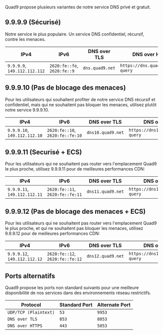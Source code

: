 Quad9 propose plusieurs variantes de notre service DNS privé et gratuit.

## 9.9.9.9 (Sécurisé)

Notre service le plus populaire. Un service DNS confidentiel, récursif, contre les menaces.

| IPv4                        | IPv6                             | DNS over TLS    | DNS over HTTPS |
| --------------------------- | -------------------------------- | --------------- | -------------- |
| `9.9.9.9`, `149.112.112.112`| `2620:fe::fe`, `2620:fe::9`      | `dns.quad9.net` | `https://dns.quad9.net/dns-query` |

## 9.9.9.10 (Pas de blocage des menaces)

Pour les utilisateurs qui souhaitent profiter de notre service DNS récursif et confidentiel, mais qui ne souhaitent pas bloquer les menaces, utilisez plutôt notre service 9.9.9.10. 

| IPv4                        | IPv6                             | DNS over TLS    | DNS over HTTPS |
| --------------------------- | -------------------------------- | --------------- | -------------- |
| `9.9.9.10`, `149.112.112.10`| `2620:fe::10`, `2620:fe::fe:10`  | `dns10.quad9.net` | `https://dns10.quad9.net/dns-query` |

## 9.9.9.11 (Securisé + ECS)

Pour les utilisateurs qui ne souhaitent pas router vers l'emplacement Quad9 le plus proche, utilisez 9.9.9.11 pour de meilleures performances CDN:


| IPv4                        | IPv6                             | DNS over TLS    | DNS over HTTPS |
| --------------------------- | -------------------------------- | --------------- | -------------- |
| `9.9.9.11`, `149.112.112.11`| `2620:fe::11`, `2620:fe::fe:11`  | `dns11.quad9.net` | `https://dns11.quad9.net/dns-query` |

## 9.9.9.12 (Pas de blocage des menaces + ECS)

Pour les utilisateurs qui ne souhaitent pas router vers l'emplacement Quad9 le plus proche, et qui ne souhaitent pas bloquer les menaces, utilisez 9.9.9.12 pour de meilleures performances CDN:

| IPv4                        | IPv6                             | DNS over TLS    | DNS over HTTPS |
| --------------------------- | -------------------------------- | --------------- | -------------- |
| `9.9.9.12`, `149.112.112.12`| `2620:fe::12`, `2620:fe::fe:12`  | `dns12.quad9.net` | `https://dns12.quad9.net/dns-query` |

## Ports alternatifs

Quad9 propose les ports non standard suivants pour une meilleure disponibilité de nos services dans des environnements réseau restrictifs.

| Protocol                    | Standard Port      | Alternate Port 
| --------------------------- | ------------------ | ------------- | 
| `UDP/TCP (Plaintext)`       | `53`               | `9953` | 
| `DNS over TLS`              | `853`              | `8853` |
| `DNS over HTTPS`            | `443`              | `5053` |
